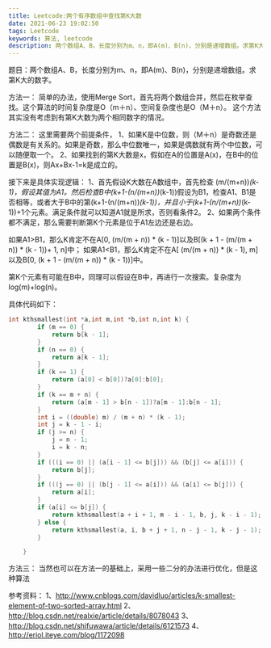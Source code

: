 ```yaml
---
title: Leetcode:两个有序数组中查找第K大数
date: 2021-06-23 19:02:50
tags: Leetcode
keywords: 算法, leetcode
description: 两个数组A、B，长度分别为m、n，即A(m)、B(n)，分别是递增数组。求第K大的数字。
---
```


题目：两个数组A、B，长度分别为m、n，即A(m)、B(n)，分别是递增数组。求第K大的数字。

方法一：
简单的办法，使用Merge Sort，首先将两个数组合并，然后在枚举查找。这个算法的时间复杂度是O（m＋n）、空间复杂度也是O（M＋n）。
这个方法其实没有考虑到有第K大数为两个相同数字的情况。

方法二：
这里需要两个前提条件，
1、如果K是中位数，则（M＋n）是奇数还是偶数是有关系的。如果是奇数，那么中位数唯一，如果是偶数就有两个中位数，可以随便取一个。
2、如果找到的第K大数是x，假如在A的位置是A(x)，在B中的位置是B(x)，则Ax+Bx-1=k是成立的。

接下来是具体实现逻辑：
1、首先假设K大数在A数组中，首先检查 (m/(m+n))*(k-1)，假设其值为A1。然后检查B中(k+1-(n/(m+n))*(k-1))假设为B1，检查A1、B1是否相等，或者大于B中的第(k+1-(n/(m+n))*(k-1))，并且小于(k+1-(n/(m+n))*(k-1))+1个元素。满足条件就可以知道A1就是所求，否则看条件2。
2、如果两个条件都不满足，那么需要判断第K个元素是位于A1左边还是右边。

如果A1>B1，那么K肯定不在A[0, (m/(m + n)) * (k - 1)]以及B[(k + 1 - (m/(m + n)) * (k - 1))+ 1, n]中；
如果A1<B1，那么K肯定不在A[ (m/(m + n)) * (k - 1), m]以及B[0, (k + 1 - (m/(m + n)) * (k - 1))]中。

第K个元素有可能在B中，同理可以假设在B中，再进行一次搜索。复杂度为log(m)+log(n)。

具体代码如下：
```c
int kthsmallest(int *a,int m,int *b,int n,int k) {
        if (m == 0) {
            return b[k - 1];
        }
        if (n == 0) {
            return a[k - 1];
        }
        if (k == 1) {
            return (a[0] < b[0])?a[0]:b[0];
        }
        if (k == m + n) {
            return (a[m - 1] > b[n - 1])?a[m - 1]:b[n - 1];
        }
        int i = ((double) m) / (m + n) * (k - 1);
        int j = k - 1 - i;
        if (j >= n) {
            j = n - 1;
            i = k - n;
        }
        if (((i == 0) || (a[i - 1] <= b[j])) && (b[j] <= a[i])) {
            return b[j];
        }
        if (((j == 0) || (b[j - 1] <= a[i])) && (a[i] <= b[j])) {
            return a[i];
        }
        if (a[i] <= b[j]) {
            return kthsmallest(a + i + 1, m - i - 1, b, j, k - i - 1);
        } else {
            return kthsmallest(a, i, b + j + 1, n - j - 1, k - j - 1);
        }

    }
```

方法三：
当然也可以在方法一的基础上，采用一些二分的办法进行优化，但是这种算法


参考资料：
1、http://www.cnblogs.com/davidluo/articles/k-smallest-element-of-two-sorted-array.html
2、http://blog.csdn.net/realxie/article/details/8078043
3、http://blog.csdn.net/shifuwawa/article/details/6121573
4、http://eriol.iteye.com/blog/1172098
